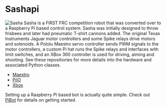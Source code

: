 # Sashapi
![Sasha](https://github.com/FRC4564/images/sasha.png)
Sasha is a FIRST FRC competition robot that was converted over to a Raspberry Pi based control system.  Sasha was initially designed to throw frisbees and later had pneumatic T-shirt cannons added.  The original Texas Instruments Jaguar motor controllers and some Spike relays drive motors and solenoids.  A Pololu Maestro servo controller sends PWM signals to the motor controllers, a custom Pi hat runs the Spike relays and interfaces with limit switches, and an XBox 360 controller is used for driving, aiming and shooting.  See these repositiories for more details into the hardware and associated Python classes.

- [Maestro](https://github.com/FRC4564/Maestro)
- [PiIO](https://github.com/FRC4564/PiIO)
- [Xbox](https://github.com/FRC4564/Xbox)

Setting up a Raspberry Pi based bot is actually quite simple.  Check out [PiBot](https://github.com/FRC4564/BasicPiBot) for details on getting started.


